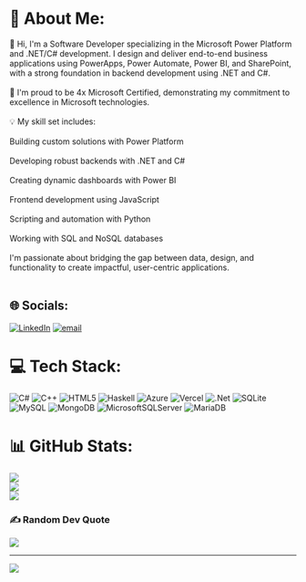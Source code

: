# 💫 About Me:
👋 Hi, I'm a Software Developer specializing in the Microsoft Power Platform and .NET/C# development. I design and deliver end-to-end business applications using PowerApps, Power Automate, Power BI, and SharePoint, with a strong foundation in backend development using .NET and C#.<br><br>🔹 I'm proud to be 4x Microsoft Certified, demonstrating my commitment to excellence in Microsoft technologies.<br><br>💡 My skill set includes:<br><br>Building custom solutions with Power Platform<br><br>Developing robust backends with .NET and C#<br><br>Creating dynamic dashboards with Power BI<br><br>Frontend development using JavaScript<br><br>Scripting and automation with Python<br><br>Working with SQL and NoSQL databases<br><br>I'm passionate about bridging the gap between data, design, and functionality to create impactful, user-centric applications.<br><br>


## 🌐 Socials:
[![LinkedIn](https://img.shields.io/badge/LinkedIn-%230077B5.svg?logo=linkedin&logoColor=white)](https://linkedin.com/in/https://www.linkedin.com/feed/) [![email](https://img.shields.io/badge/Email-D14836?logo=gmail&logoColor=white)](mailto:dhaneshkanade720@gmail.com) 

# 💻 Tech Stack:
![C#](https://img.shields.io/badge/c%23-%23239120.svg?style=for-the-badge&logo=csharp&logoColor=white) ![C++](https://img.shields.io/badge/c++-%2300599C.svg?style=for-the-badge&logo=c%2B%2B&logoColor=white) ![HTML5](https://img.shields.io/badge/html5-%23E34F26.svg?style=for-the-badge&logo=html5&logoColor=white) ![Haskell](https://img.shields.io/badge/Haskell-5e5086?style=for-the-badge&logo=haskell&logoColor=white) ![Azure](https://img.shields.io/badge/azure-%230072C6.svg?style=for-the-badge&logo=microsoftazure&logoColor=white) ![Vercel](https://img.shields.io/badge/vercel-%23000000.svg?style=for-the-badge&logo=vercel&logoColor=white) ![.Net](https://img.shields.io/badge/.NET-5C2D91?style=for-the-badge&logo=.net&logoColor=white) ![SQLite](https://img.shields.io/badge/sqlite-%2307405e.svg?style=for-the-badge&logo=sqlite&logoColor=white) ![MySQL](https://img.shields.io/badge/mysql-4479A1.svg?style=for-the-badge&logo=mysql&logoColor=white) ![MongoDB](https://img.shields.io/badge/MongoDB-%234ea94b.svg?style=for-the-badge&logo=mongodb&logoColor=white) ![MicrosoftSQLServer](https://img.shields.io/badge/Microsoft%20SQL%20Server-CC2927?style=for-the-badge&logo=microsoft%20sql%20server&logoColor=white) ![MariaDB](https://img.shields.io/badge/MariaDB-003545?style=for-the-badge&logo=mariadb&logoColor=white)
# 📊 GitHub Stats:
![](https://github-readme-stats.vercel.app/api?username=dhaneshk49&theme=nightowl&hide_border=false&include_all_commits=false&count_private=false)<br/>
![](https://nirzak-streak-stats.vercel.app/?user=dhaneshk49&theme=nightowl&hide_border=false)<br/>
![](https://github-readme-stats.vercel.app/api/top-langs/?username=dhaneshk49&theme=nightowl&hide_border=false&include_all_commits=false&count_private=false&layout=compact)

### ✍️ Random Dev Quote
![](https://quotes-github-readme.vercel.app/api?type=horizontal&theme=radical)

---
[![](https://visitcount.itsvg.in/api?id=dhaneshk49&icon=0&color=0)](https://visitcount.itsvg.in)

<!-- Proudly created with GPRM ( https://gprm.itsvg.in ) -->
